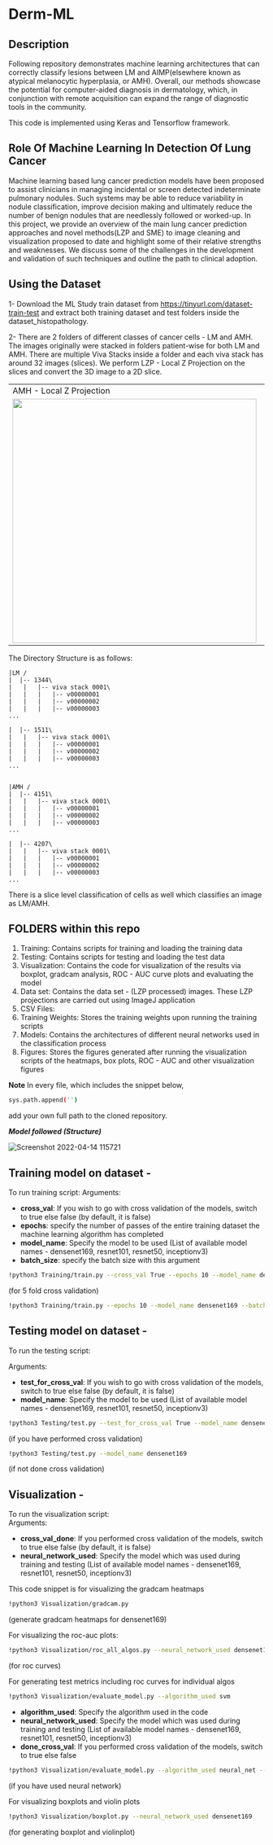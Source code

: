 # Derm-ML
## Description

Following repository demonstrates machine learning architectures that can correctly classify lesions between LM and AIMP(elsewhere known as atypical melanocytic hyperplasia, or AMH). Overall, our methods showcase the potential for computer-aided diagnosis in dermatology, which, in conjunction with remote acquisition can expand the range of diagnostic tools in the community. 


This code is implemented using Keras and Tensorflow framework.

## Role Of Machine Learning In Detection Of Lung Cancer

Machine learning based lung cancer prediction models have been proposed to assist clinicians in managing incidental or screen detected indeterminate pulmonary nodules. Such systems may be able to reduce variability in nodule classification, improve decision making and ultimately reduce the number of benign nodules that are needlessly followed or worked-up. In this project, we provide an overview of the main lung cancer prediction approaches and novel methods(LZP and SME) to image cleaning and visualization proposed to date and highlight some of their relative strengths and weaknesses. We discuss some of the challenges in the development and validation of such techniques and outline the path to clinical adoption.

## Using the Dataset

1- Download the ML Study train dataset from https://tinyurl.com/dataset-train-test and extract both training dataset and test folders inside the dataset_histopathology.

2- There are 2 folders of different classes of cancer cells - LM and AMH.
The images originally were stacked in folders patient-wise for both LM and AMH. There are multiple Viva Stacks inside a folder and each viva stack has around 32 images (slices).
We perform LZP - Local Z Projection on the slices and convert the 3D image to a 2D slice. <br/>

<table>
  <tr>
    <td>AMH - Local Z Projection</td>
     <td>LM - Local Z Projection</td>
   
  </tr>
  <tr>
    <td><img src="https://user-images.githubusercontent.com/34694650/163324638-c12fee38-18b9-4381-af2c-ae9aff10d543.jpg" width=480 height=480></td>
    <td><img src="https://user-images.githubusercontent.com/34694650/163324774-2c89dd49-bb33-457a-8094-167f169ff6cc.jpg" width=480 height=480></td>
    
  </tr>
 </table>


The Directory Structure is as follows:<br/>
```
|LM /
|  |-- 1344\
|	|	|-- viva stack 0001\
|	|	|	|-- v00000001
|	|	|	|-- v00000002
|	|	|	|-- v00000003
... 

|  |-- 1511\
|	|	|-- viva stack 0001\
|	|	|	|-- v00000001
|	|	|	|-- v00000002
|	|	|	|-- v00000003
... 


|AMH /
|  |-- 4151\
|	|	|-- viva stack 0001\
|	|	|	|-- v00000001
|	|	|	|-- v00000002
|	|	|	|-- v00000003
... 

|  |-- 4207\
|	|	|-- viva stack 0001\
|	|	|	|-- v00000001
|	|	|	|-- v00000002
|	|	|	|-- v00000003
... 
 ```
There is a slice level classification of cells as well which classifies an image as LM/AMH. <br/>


## FOLDERS within this repo<br/>

1.	Training: Contains scripts for training and loading the training data
2.	Testing: Contains scripts for testing and loading the test data
3.	Visualization: Contains the code for visualization of the results via boxplot, gradcam analysis, ROC - AUC curve plots and evaluating the model
4.	Data set: Contains the data set -  (LZP processed) images. These LZP projections are carried out using ImageJ application 
5.	CSV Files: 
6.	Training Weights: Stores the training weights upon running the training scripts
7.	Models: Contains the architectures of different neural networks used in the classification process
8.	Figures: Stores the figures generated after running the visualization scripts of the heatmaps, box plots, ROC - AUC and other visualization figures

**Note**
In every file, which includes the snippet below, 
```bash 
sys.path.append('')
```
add your own full path to the cloned repository. 
<br>

***Model followed (Structure)***<br/>


![Screenshot 2022-04-14 115721](https://user-images.githubusercontent.com/34694650/163326742-d87abd4f-9048-4796-8dd1-51bff61d816c.png)

## Training model on dataset -<br/>

To run training script:
Arguments:
* **cross_val**: If you wish to go with cross validation of the models, switch to true else false (by   default, it is false)
* **epochs**: specify the number of passes of the entire training dataset the machine learning algorithm has completed
* **model_name**: Specify the model to be used (List of available model names - densenet169, resnet101, resnet50, inceptionv3)
* **batch_size**: specify the batch size with this argument<br/>
 
``` bash 
!python3 Training/train.py --cross_val True --epochs 10 --model_name densenet169 --batch_size 15 
```  
(for 5 fold cross validation)<br/>

``` bash 
!python3 Training/train.py --epochs 10 --model_name densenet169 --batch_size 15
```


## Testing model on dataset -

To run the testing script:

Arguments:<br/>
* **test_for_cross_val**: If you wish to go with cross validation of the models, switch to true else false (by   default, it is false)
* **model_name**: Specify the model to be used (List of available model names - densenet169, resnet101, resnet50, inceptionv3)<br/>

``` bash
!python3 Testing/test.py --test_for_cross_val True --model_name densenet169
``` 
(if you have performed cross validation)<br/>

``` bash
!python3 Testing/test.py --model_name densenet169
```  
(if not done cross validation)<br/>

## Visualization - 

To run the visualization script:<br/>
Arguments:<br/>
* **cross_val_done**: If you performed cross validation of the models, switch to true else false (by   default, it is false)<br/>
* **neural_network_used**: Specify the model which was used during training and testing (List of available model names - densenet169, resnet101, resnet50, inceptionv3)<br/>


This code snippet is for visualizing the gradcam heatmaps<br/>
``` bash
!python3 Visualization/gradcam.py 
``` 
(generate gradcam heatmaps for densenet169) <br/>

For visualizing the roc-auc plots:<br/>
``` bash 
!python3 Visualization/roc_all_algos.py --neural_network_used densenet169 --cross_val_done True 
``` 
(for roc curves)<br/>

For generating test metrics including roc curves for individual algos <br/>
``` bash
!python3 Visualization/evaluate_model.py --algorithm_used svm  
```

* **algorithm_used**: Specify the algorithm used in the code<br/>
* **neural_network_used**: Specify the model which was used during training and testing (List of available model names - densenet169, resnet101, resnet50, inceptionv3)
* **done_cross_val**: If you performed cross validation of the models, switch to true else false<br/>

``` bash
!python3 Visualization/evaluate_model.py --algorithm_used neural_net --neural_network_used densenet169 --done_cross_val True 
```  
(if you have used neural network)

For visualizing boxplots and violin plots <br/>
``` bash
!python3 Visualization/boxplot.py --neural_network_used densenet169 
``` 
(for generating boxplot and violinplot)


